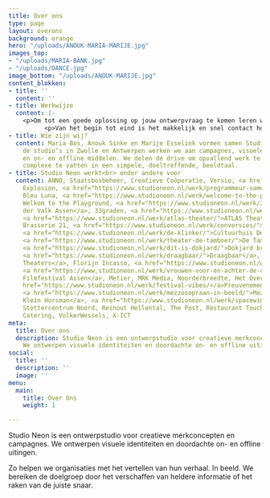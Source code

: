 ```yaml
---
title: Over ons
type: page
layout: overons
background: orange
hero: "/uploads/ANOUK-MARIA-MARIJE.jpg"
images_top:
- "/uploads/MARIA-BANK.jpg"
- "/uploads/DANCE.jpg"
image_bottom: "/uploads/ANOUK-MARIJE.jpg"
content_blokken:
- title: ''
  content: ''
- title: Werkwijze
  content: |-
    <p>Om tot een goede oplossing op jouw ontwerpvraag te komen leren we de organisatie eerst graag goed kennen. We gaan in gesprek, stellen vragen en kaderen zo samen de behoefte. Na de ontwerpfase presenteren we een sterk concept en verrassende uitingen die met oog voor detail zijn ontworpen.</p>
          <p>Van het begin tot eind is het makkelijk en snel contact houden.</p>
- title: Wie zijn wij?
  content: Maria Bos, Anouk Sinke en Marije Esselink vormen samen Studio Neon. Vanuit
    de studio’s in Zwolle en Antwerpen werken we aan campagnes, visuele identiteiten
    en on- en offline middelen. We delen de drive om opvallend werk te maken. Het
    complexe te vatten in een simpele, doeltreffende, beeldtaal.
- title: Studio Neon werkt<br> onder andere voor
  content: ANNO, Staatsbosbeheer, Creatieve Coöperatie, Versio, <a href="https://www.studioneon.nl/werk/art-explosion/"</a>Art
    Explosion, <a href="https://www.studioneon.nl/werk/programmeur-samensteller-en-curator/"<a/>
    Bleu Luna, <a href="https://www.studioneon.nl/werk/welcome-to-the-playground/</a>
    Welkom to the Playground, <a href="https://www.studioneon.nl/werk/28dining/">Van
    der Valk Assen</a>, 33graden, <a href="https://www.studioneon.nl/werk/juridisch-ingewikkeld/">050legal</a>,
    <a href="https://www.studioneon.nl/werk/atlas-theater/">ATLAS Theater</a>, Black&Bloom,
    Brasserie 21, <a href="https://www.studioneon.nl/werk/conversies/">Conversies.nl</a>,
    <a href="https://www.studioneon.nl/werk/de-klinker/">Cultuurhuis De Klinker</a>,
    <a href="https://www.studioneon.nl/werk/theater-de-tamboer/">De Tamboer, <a href="https://www.studioneon.nl/werk/cultuur-verbindt/">DNK</a>,
    <a href="https://www.studioneon.nl/werk/dit-is-dokjard/">Dokjard brouw&bistro</a>,
    <a href="https://www.studioneon.nl/werk/draagbaar/">Draagbaar</a>, <a href="https://www.studioneon.nl/werk/bomvol-met-cultuur/">Drentse
    Theaters</a>, Florijn Incasso, <a href="https://www.studioneon.nl/werk/centrum-voor-de-kunsten/">ICO</a>,
    <a href="https://www.studioneon.nl/werk/vrouwen-voor-en-achter-de-camera/">Internationaal
    Filmfestival Assen</a>, Metier, MRK Media, Noorderbreedte, Het Oversticht, <a
    href="https://www.studioneon.nl/werk/festival-vibes/</a>Preuvenement Assen, Quintus,
    <a href="https://www.studioneon.nl/werk/mezzosopraan-in-beeld/">Mezzosopraan Sara
    Klein Horsman</a>, <a href="https://www.studioneon.nl/werk/spacewinner/">Spacewinner</a>,
    Stottercentrum Noord, Reinout Hellental, The Post, Restaurant Touché, Van Lier
    Catering, VolkerWessels, X-ICT
meta:
  title: Over ons
  description: Studio Neon is een ontwerpstudio voor creatieve merkconcepten en campagnes.
    We ontwerpen visuele identiteiten en doordachte on- en offline uitingen.
social:
  title: ''
  description: ''
  image: ''
menu:
  main:
    title: Over Ons
    weight: 1

---
```

Studio Neon is een ontwerpstudio voor creatieve merkconcepten en campagnes. We ontwerpen visuele identiteiten en doordachte on- en offline uitingen.

Zo helpen we organisaties met het vertellen van hun verhaal. In beeld. We bereiken de doelgroep door het verschaffen van heldere informatie of het raken van de juiste snaar.